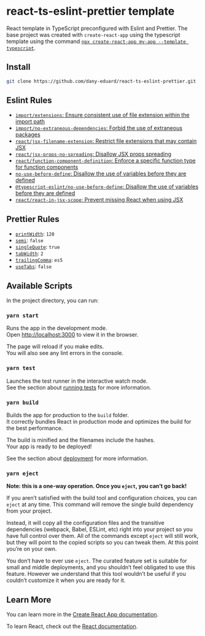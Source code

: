 # react-ts-eslint-prettier template

React template in TypeScript preconfigured with Eslint and Prettier. The base project was created with `create-react-app` using the typescript template using the command [`npx create-react-app my-app --template typescript`](https://create-react-app.dev/docs/adding-typescript/).

## Install

```zsh
git clone https://github.com/dany-eduard/react-ts-eslint-prettier.git
```

## Eslint Rules

- [`import/extensions`: Ensure consistent use of file extension within the import path](https://github.com/import-js/eslint-plugin-import/blob/main/docs/rules/extensions.md)
- [`import/no-extraneous-dependencies`: Forbid the use of extraneous packages](https://github.com/import-js/eslint-plugin-import/blob/main/docs/rules/no-extraneous-dependencies.md)
- [`react/jsx-filename-extension`: Restrict file extensions that may contain JSX](https://github.com/yannickcr/eslint-plugin-react/blob/master/docs/rules/jsx-filename-extension.md)
- [`react/jsx-props-no-spreading`: Disallow JSX props spreading](https://github.com/yannickcr/eslint-plugin-react/blob/master/docs/rules/jsx-props-no-spreading.md)
- [`react/function-component-definition`: Enforce a specific function type for function components](https://github.com/yannickcr/eslint-plugin-react/blob/master/docs/rules/function-component-definition.md)
- [`no-use-before-define`: Disallow the use of variables before they are defined](https://eslint.org/docs/rules/no-use-before-define)
- [`@typescript-eslint/no-use-before-define`: Disallow the use of variables before they are defined](https://github.com/typescript-eslint/typescript-eslint/blob/master/packages/eslint-plugin/docs/rules/no-use-before-define.md)
- [`react/react-in-jsx-scope`: Prevent missing React when using JSX](https://github.com/yannickcr/eslint-plugin-react/blob/master/docs/rules/react-in-jsx-scope.md)

## Prettier Rules

- [`printWidth`](https://prettier.io/docs/en/options.html#print-width): `120`
- [`semi`](https://prettier.io/docs/en/options.html#semicolons): `false`
- [`singleQuote`](https://prettier.io/docs/en/options.html#quotes): `true`
- [`tabWidth`](https://prettier.io/docs/en/options.html#tab-width): `2`
- [`trailingComma`](https://prettier.io/docs/en/options.html#trailing-commas): `es5`
- [`useTabs`](https://prettier.io/docs/en/options.html#tabs): `false`

## Available Scripts

In the project directory, you can run:

### `yarn start`

Runs the app in the development mode.\
Open [http://localhost:3000](http://localhost:3000) to view it in the browser.

The page will reload if you make edits.\
You will also see any lint errors in the console.

### `yarn test`

Launches the test runner in the interactive watch mode.\
See the section about [running tests](https://facebook.github.io/create-react-app/docs/running-tests) for more information.

### `yarn build`

Builds the app for production to the `build` folder.\
It correctly bundles React in production mode and optimizes the build for the best performance.

The build is minified and the filenames include the hashes.\
Your app is ready to be deployed!

See the section about [deployment](https://facebook.github.io/create-react-app/docs/deployment) for more information.

### `yarn eject`

**Note: this is a one-way operation. Once you `eject`, you can’t go back!**

If you aren’t satisfied with the build tool and configuration choices, you can `eject` at any time. This command will remove the single build dependency from your project.

Instead, it will copy all the configuration files and the transitive dependencies (webpack, Babel, ESLint, etc) right into your project so you have full control over them. All of the commands except `eject` will still work, but they will point to the copied scripts so you can tweak them. At this point you’re on your own.

You don’t have to ever use `eject`. The curated feature set is suitable for small and middle deployments, and you shouldn’t feel obligated to use this feature. However we understand that this tool wouldn’t be useful if you couldn’t customize it when you are ready for it.

## Learn More

You can learn more in the [Create React App documentation](https://facebook.github.io/create-react-app/docs/getting-started).

To learn React, check out the [React documentation](https://reactjs.org/).
